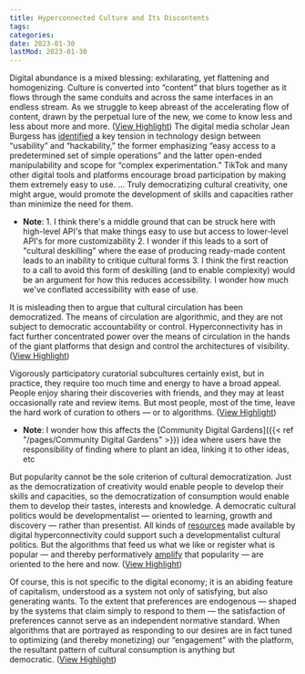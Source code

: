 ```yaml
---
title: Hyperconnected Culture and Its Discontents
tags:
categories:
date: 2023-01-30
lastMod: 2023-01-30
---
```

Digital abundance is a mixed blessing: exhilarating, yet flattening and homogenizing. Culture is converted into “content” that blurs together as it flows through the same conduits and across the same interfaces in an endless stream. As we struggle to keep abreast of the accelerating flow of content, drawn by the perpetual lure of the new, we come to know less and less about more and more. ([View Highlight](https://read.readwise.io/read/01gp5cypsrqmvyab9yr1vrfjye))
The digital media scholar Jean Burgess has [identified](https://www.taylorfrancis.com/chapters/edit/10.4324/9780203127711-4/iphone-moment-apple-brand-creative-consumer-jean-burgess) a key tension in technology design between “usability” and “hackability,” the former emphasizing “easy access to a predetermined set of simple operations” and the latter open-ended manipulability and scope for “complex experimentation.” TikTok and many other digital tools and platforms encourage broad participation by making them extremely easy to use. ... Truly democratizing cultural creativity, one might argue, would promote the development of skills and capacities rather than minimize the need for them.
  + **Note**: 1. I think there's a middle ground that can be struck here with high-level API's that make things easy to use but access to lower-level API's for more customizability 2. I wonder if this leads to a sort of "cultural deskilling" where the ease of producing ready-made content leads to an inability to critique cultural forms 3. I think the first reaction to a call to avoid this form of deskilling (and to enable complexity) would be an argument for how this reduces accessibility. I wonder how much we've conflated accessibility with ease of use.

It is misleading then to argue that cultural circulation has been democratized. The means of circulation are algorithmic, and they are not subject to democratic accountability or control. Hyperconnectivity has in fact further concentrated power over the means of circulation in the hands of the giant platforms that design and control the architectures of visibility. ([View Highlight](https://read.readwise.io/read/01gp5dr8qbn3g5evzxek12dsj3))

Vigorously participatory curatorial subcultures certainly exist, but in practice, they require too much time and energy to have a broad appeal. People enjoy sharing their discoveries with friends, and they may at least occasionally rate and review items. But most people, most of the time, leave the hard work of curation to others — or to algorithms. ([View Highlight](https://read.readwise.io/read/01gp5e352m1n1nwxbb43k0426c))

  + **Note**: I wonder how this affects the [Community Digital Gardens]({{< ref "/pages/Community Digital Gardens" >}}) idea where users have the responsibility of finding where to plant an idea, linking it to other ideas, etc

But popularity cannot be the sole criterion of cultural democratization. Just as the democratization of creativity would enable people to develop their skills and capacities, so the democratization of consumption would enable them to develop their tastes, interests and knowledge. A democratic cultural politics would be developmentalist — oriented to learning, growth and discovery — rather than presentist. All kinds of [resources](https://www.openculture.com/) made available by digital hyperconnectivity could support such a developmentalist cultural politics. But the algorithms that feed us what we like or register what is popular — and thereby performatively [amplify](https://www.taylorfrancis.com/chapters/edit/10.4324/9781315658698-9/trendingistrending-algorithms-become-culture-tarleton-gillespie) that popularity — are oriented to the here and now. ([View Highlight](https://read.readwise.io/read/01gp5e84kgzjv82yf9yd4ndwef))

Of course, this is not specific to the digital economy; it is an abiding feature of capitalism, understood as a system not only of satisfying, but also generating wants. To the extent that preferences are endogenous — shaped by the systems that claim simply to respond to them — the satisfaction of preferences cannot serve as an independent normative standard. When algorithms that are portrayed as responding to our desires are in fact tuned to optimizing (and thereby monetizing) our “engagement” with the platform, the resultant pattern of cultural consumption is anything but  
democratic. ([View Highlight](https://read.readwise.io/read/01gp5e9ajvmncjyazhy1k8nswe))
